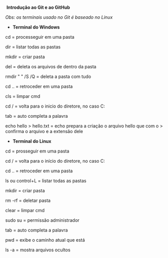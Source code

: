 ​                               **Introdução ao Git e ao GitHub**

*Obs: os terminais usado no Git é baseado no Linux*



- **Terminal do Windows**

cd = processeguir em uma pasta

dir = listar todas as pastas

mkdir = criar pasta

del = deleta os arquivos de dentro da pasta

rmdir " " /S /Q = deleta a pasta com tudo

cd .. = retroceder em uma pasta

cls = limpar cmd

cd / = volta para o inicio do diretore, no caso C:

tab = auto completa a palavra

echo hello > hello.txt = echo prepara a criação o arquivo hello que com o > confirma o arquivo e a extensão dele

 

- **Terminal do Linux**

cd = prosseguir em uma pasta

cd / = volta para o início do diretore, no caso C:

cd .. = retroceder em uma pasta

ls ou control+L = listar todas as pastas

mkdir = criar pasta

rm -rf = deletar pasta

clear = limpar cmd

sudo su = permissão administrador

tab = auto completa a palavra

pwd = exibe o caminho atual que está 

ls -a = mostra arquivos ocultos